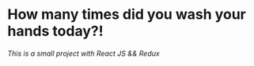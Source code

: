 # How many times did you wash your hands today?!
###### This is a small project with React JS && Redux
